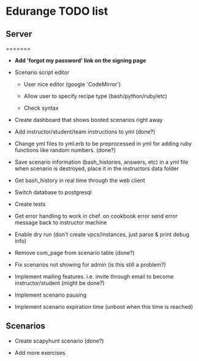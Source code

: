 # Edurange TODO list

## Server
=======

- **Add 'forgot my password' link on the signing page**

- Scenario script editor

  - User nice editor (google 'CodeMirror')

  - Allow user to specify recipe type (bash/python/ruby/etc)

  - Check syntax

- Create dashboard that shows booted scenarios right away

- Add instructor/student/team instructions to yml (done?)

- Change yml files to yml.erb to be preprocessed in yml for adding ruby functions like random numbers. (done?)

- Save scenario information (bash_histories, answers, etc) in a yml file when scenario is destroyed, place it in the instructors data folder

- Get bash_history in real time through the web client

- Switch database to postgresql

- Create tests

- Get error handling to work in chef. on cookbook error send error message back to instructor machine

- Enable dry run (don't create vpcs/instances, just parse & print debug info)

- Remove com_page from scenario table (done?)

- Fix scenarios not showing for admin (is this still a problem?)

- Implement mailing features. i.e. invite through email to become instructor/student (might be done?)

- Implement scenario pausing

- Implement scenario expiration time (unboot when this time is reached)

## Scenarios

- Create scapyhunt scenario (done?)

- Add more exercises
